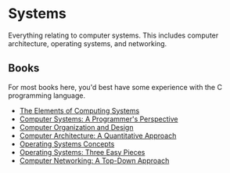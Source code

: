 # Systems
Everything relating to computer systems. This includes computer architecture, operating systems, and networking.

## Books
For most books here, you'd best have some experience with the C programming language.
- [The Elements of Computing Systems](Nand2Tetris.md)
- [Computer Systems: A Programmer's Perspective](CSAPP.md)
- [Computer Organization and Design](Patterson_Hennessy.md)
- [Computer Architecture: A Quantitative Approach](Hennessy_Patterson.md)
- [Operating Systems Concepts](dinobook.md)
- [Operating Systems: Three Easy Pieces](OSTEP.md)
- [Computer Networking: A Top-Down Approach](KuroseRoss.md)
